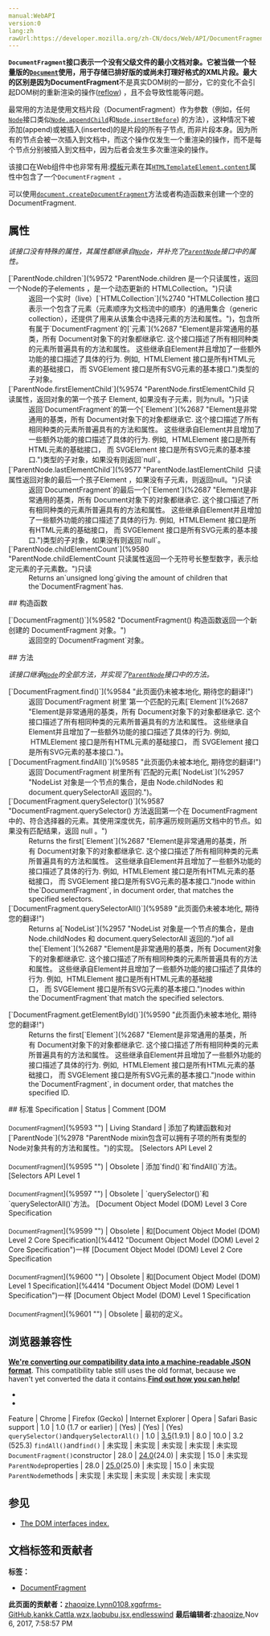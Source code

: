 ```yaml
---
manual:WebAPI
version:0
lang:zh
rawUrl:https://developer.mozilla.org/zh-CN/docs/Web/API/DocumentFragment
---
```






**`DocumentFragment`**接口表示一个没有父级文件的最小文档对象。它被当做一个轻量版的[`Document`](%2670 "{{APIRef}}")使用，用于存储已排好版的或尚未打理好格式的XML片段。最大的区别是因为**DocumentFragment**不是真实DOM树的一部分，它的变化不会引起DOM树的重新渲染的操作([reflow](%9563 "reflow: Reflow happens when a browser must process and draw part or all of a webpage again, such as after an update on an interactive site.")) ，且不会导致性能等问题。



最常用的方法是使用文档片段（DocumentFragment）作为参数（例如，任何[`Node`](%2954 "Node是一个接口，许多DOM类型从这个接口继承，并允许类似地处理（或测试）这些各种类型。")接口类似[`Node.appendChild`](%9565 "Node.appendChild() 方法将一个节点添加到指定父节点的子节点列表末尾。")和[`Node.insertBefore`](%9566 "Node.insertBefore() 方法在参考节点之前插入一个节点作为一个指定父节点的子节点。")) 的方法），这种情况下被添加(append)或被插入(inserted)的是片段的所有子节点, 而非片段本身。因为所有的节点会被一次插入到文档中，而这个操作仅发生一个重渲染的操作，而不是每个节点分别被插入到文档中，因为后者会发生多次重渲染的操作。



该接口在Web组件中也非常有用:[模板](%9567 "HTML <template> 元素 是一种用于保存客户端内容的机制，该内容在页面加载时不被渲染，但可以在运行时使用JavaScript进行实例化。")元素在其[`HTMLTemplateElement.content`](%9569 "此页面仍未被本地化, 期待您的翻译!")属性中包含了一个`DocumentFragment 。`



可以使用[`document.createDocumentFragment`](%8958 "创建一个新的空白的文档片段( DocumentFragment)。")方法或者构造函数来创建一个空的DocumentFragment.


## 属性<a name="Specification"></a>


<em>该接口没有特殊的属性，其属性都继承自</em><em>[`Node`](%2954 "Node是一个接口，许多DOM类型从这个接口继承，并允许类似地处理（或测试）这些各种类型。")，并补充了[`ParentNode`](%2978 "ParentNode mixin包含可以拥有子项的所有类型的 Node对象共有的方法和属性。")接口中的属性。</em>

<dl><dt>[`ParentNode.children`](%9572 "ParentNode.children 是一个只读属性，返回 一个Node的子elements ，是一个动态更新的 HTMLCollection。")只读<i></i></dt><dd>返回一个实时（live）[`HTMLCollection`](%2740 "HTMLCollection 接口表示一个包含了元素（元素顺序为文档流中的顺序）的通用集合（generic collection），还提供了用来从该集合中选择元素的方法和属性。")，包含所有属于`DocumentFragment`的[`元素`](%2687 "Element是非常通用的基类，所有 Document对象下的对象都继承它. 这个接口描述了所有相同种类的元素所普遍具有的方法和属性。 这些继承自Element并且增加了一些额外功能的接口描述了具体的行为. 例如,  HTMLElement 接口是所有HTML元素的基础接口， 而 SVGElement 接口是所有SVG元素的基本接口.")类型的子对象。</dd><dt>[`ParentNode.firstElementChild`](%9574 "ParentNode.firstElementChild 只读属性，返回对象的第一个孩子 Element, 如果没有子元素，则为null。")只读<i></i></dt><dd>返回`DocumentFragment`的第一个[`Element`](%2687 "Element是非常通用的基类，所有 Document对象下的对象都继承它. 这个接口描述了所有相同种类的元素所普遍具有的方法和属性。 这些继承自Element并且增加了一些额外功能的接口描述了具体的行为. 例如,  HTMLElement 接口是所有HTML元素的基础接口， 而 SVGElement 接口是所有SVG元素的基本接口.")类型的子对象，如果没有则返回`null`。</dd><dt>[`ParentNode.lastElementChild`](%9577 "ParentNode.lastElementChild  只读属性返回对象的最后一个孩子Element ，如果没有子元素，则返回null。")只读<i></i></dt><dd>返回`DocumentFragment`的最后一个[`Element`](%2687 "Element是非常通用的基类，所有 Document对象下的对象都继承它. 这个接口描述了所有相同种类的元素所普遍具有的方法和属性。 这些继承自Element并且增加了一些额外功能的接口描述了具体的行为. 例如,  HTMLElement 接口是所有HTML元素的基础接口， 而 SVGElement 接口是所有SVG元素的基本接口.")类型的子对象，如果没有则返回`null`。</dd><dt>[`ParentNode.childElementCount`](%9580 "ParentNode.childElementCount 只读属性返回一个无符号长整型数字，表示给定元素的子元素数。")只读<i></i></dt><dd>Returns an`unsigned long`giving the amount of children that the`DocumentFragment`has.</dd></dl>
## 构造函数<a name="构造函数"></a>
<dl><dt>[`DocumentFragment()`](%9582 "DocumentFragment() 构造函数返回一个新创建的 DocumentFragment 对象。")<i></i></dt><dd>返回空的`DocumentFragment`对象。</dd></dl>
## 方法<a name="方法"></a>


<em>该接口继承[`Node`](%2954 "Node是一个接口，许多DOM类型从这个接口继承，并允许类似地处理（或测试）这些各种类型。")的全部方法，<em>并实现了[`ParentNode`](%2978 "ParentNode mixin包含可以拥有子项的所有类型的 Node对象共有的方法和属性。")接口中的方法。</em></em>

<dl><dt>[`DocumentFragment.find()`](%9584 "此页面仍未被本地化, 期待您的翻译!")<i></i></dt><dd>返回`DocumentFragment 树里`第一个匹配的元素[`Element`](%2687 "Element是非常通用的基类，所有 Document对象下的对象都继承它. 这个接口描述了所有相同种类的元素所普遍具有的方法和属性。 这些继承自Element并且增加了一些额外功能的接口描述了具体的行为. 例如,  HTMLElement 接口是所有HTML元素的基础接口， 而 SVGElement 接口是所有SVG元素的基本接口.")。</dd><dt>[`DocumentFragment.findAll()`](%9585 "此页面仍未被本地化, 期待您的翻译!")<i></i></dt><dd>返回`DocumentFragment 树里所有`匹配的元素[`NodeList`](%2957 "NodeList 对象是一个节点的集合，是由 Node.childNodes 和 document.querySelectorAll 返回的.")。</dd><dt>[`DocumentFragment.querySelector()`](%9587 "DocumentFragment.querySelector() 方法返回第一个在 DocumentFragment 中的、符合选择器的元素。其使用深度优先，前序遍历规则遍历文档中的节点。如果没有匹配结果，返回 null 。")</dt><dd>Returns the first[`Element`](%2687 "Element是非常通用的基类，所有 Document对象下的对象都继承它. 这个接口描述了所有相同种类的元素所普遍具有的方法和属性。 这些继承自Element并且增加了一些额外功能的接口描述了具体的行为. 例如,  HTMLElement 接口是所有HTML元素的基础接口， 而 SVGElement 接口是所有SVG元素的基本接口.")node within the`DocumentFragment`, in document order, that matches the specified selectors.</dd><dt>[`DocumentFragment.querySelectorAll()`](%9589 "此页面仍未被本地化, 期待您的翻译!")</dt><dd>Returns a[`NodeList`](%2957 "NodeList 对象是一个节点的集合，是由 Node.childNodes 和 document.querySelectorAll 返回的.")of all the[`Element`](%2687 "Element是非常通用的基类，所有 Document对象下的对象都继承它. 这个接口描述了所有相同种类的元素所普遍具有的方法和属性。 这些继承自Element并且增加了一些额外功能的接口描述了具体的行为. 例如,  HTMLElement 接口是所有HTML元素的基础接口， 而 SVGElement 接口是所有SVG元素的基本接口.")nodes within the`DocumentFragment`that match the specified selectors.</dd></dl><dl><dt>[`DocumentFragment.getElementById()`](%9590 "此页面仍未被本地化, 期待您的翻译!")</dt><dd>Returns the first[`Element`](%2687 "Element是非常通用的基类，所有 Document对象下的对象都继承它. 这个接口描述了所有相同种类的元素所普遍具有的方法和属性。 这些继承自Element并且增加了一些额外功能的接口描述了具体的行为. 例如,  HTMLElement 接口是所有HTML元素的基础接口， 而 SVGElement 接口是所有SVG元素的基本接口.")node within the`DocumentFragment`, in document order, that matches the specified ID.</dd></dl>
## 标准<a name="Specifications"></a>
Specification | Status | Comment 
[DOM<br></br><small>DocumentFragment</small>](%9593 "") | Living Standard | 添加了构建函数和对[`ParentNode`](%2978 "ParentNode mixin包含可以拥有子项的所有类型的 Node对象共有的方法和属性。")的实现。 
[Selectors API Level 2<br></br><small>DocumentFragment</small>](%9595 "") | Obsolete | 添加`find()`和`findAll()`方法。 
[Selectors API Level 1<br></br><small>DocumentFragment</small>](%9597 "") | Obsolete | `querySelector()`和`querySelectorAll()`方法。 
[Document Object Model (DOM) Level 3 Core Specification<br></br><small>DocumentFragment</small>](%9599 "") | Obsolete | 和[Document Object Model (DOM) Level 2 Core Specification](%4412 "Document Object Model (DOM) Level 2 Core Specification")一样 
[Document Object Model (DOM) Level 2 Core Specification<br></br><small>DocumentFragment</small>](%9600 "") | Obsolete | 和[Document Object Model (DOM) Level 1 Specification](%4414 "Document Object Model (DOM) Level 1 Specification")一样 
[Document Object Model (DOM) Level 1 Specification<br></br><small>DocumentFragment</small>](%9601 "") | Obsolete | 最初的定义。 


## 浏览器兼容性<a name="浏览器兼容性"></a>


**[We&#39;re converting our compatibility data into a machine-readable JSON format](%3344 "")**. This compatibility table still uses the old format, because we haven&#39;t yet converted the data it contains.**[Find out how you can help!](%3392 "")**


* 
* 
Feature | Chrome | Firefox (Gecko) | Internet Explorer | Opera | Safari 
Basic support | 1.0 | 1.0 (1.7 or earlier) | (Yes) | (Yes) | (Yes) 
`querySelector()`and`querySelectorAll()` | 1.0 | [3.5](%3393 "Released on 2009-06-30.")(1.9.1) | 8.0 | 10.0 | 3.2 (525.3) 
`findAll()`and`find()`<i></i> | 未实现 | 未实现 | 未实现 | 未实现 | 未实现 
`DocumentFragment()`constructor<i></i> | 28.0 | [24.0](%4943 "Released on 2013-09-17.")(24.0) | 未实现 | 15.0 | 未实现 
`ParentNode`properties<i></i> | 28.0 | [25.0](%3679 "Released on 2013-10-29.")(25.0) | 未实现 | 15.0 | 未实现 
`ParentNode`methods<i></i> | 未实现 | 未实现 | 未实现 | 未实现 | 未实现 




## 参见<a name="参见"></a>

* [The DOM interfaces index.](%4832 "/en-US/docs/DOM/DOM_Reference")



## 文档标签和贡献者
**标签：**
* [DocumentFragment](%9602 "")

**此页面的贡献者：**[zhaoqize](%459 ""),[Lynn0108](%9603 ""),[xgqfrms-GitHub](%57 ""),[kankk](%9604 ""),[Cattla](%9605 ""),[wzx](%9606 ""),[laobubu](%9607 ""),[jsx](%4545 ""),[endlesswind](%9608 "")
**最后编辑者:**[zhaoqize](%459 ""),<time>Nov 6, 2017, 7:58:57 PM</time>


